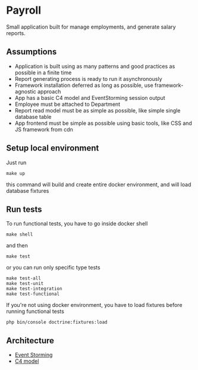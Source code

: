 # Payroll

Small application built for manage employments, and generate salary reports.

## Assumptions

- Application is built using as many patterns and good practices as possible in a finite time
- Report generating process is ready to run it asynchronously
- Framework installation deferred as long as possible, use framework-agnostic approach
- App has a basic C4 model and EventStorming session output
- Employee must be attached to Department
- Report read model must be as simple as possible, like simple single database table
- App frontend must be simple as possible using basic tools, like CSS and JS framework from cdn

## Setup local environment

Just run

```shell
make up
```

this command will build and create entire docker environment, and will load database fixtures

## Run tests

To run functional tests, you have to go inside docker shell

```shell
make shell
```

and then

```shell
make test
```

or you can run only specific type tests

```shell
make test-all
make test-unit
make test-integration
make test-functional
```

If you're not using docker environment, you have to load fixtures before running functional tests

```shell
php bin/console doctrine:fixtures:load
```

## Architecture

- [Event Storming](./docs/EventStorming.md)
- [C4 model](./docs/C4-model.md)
